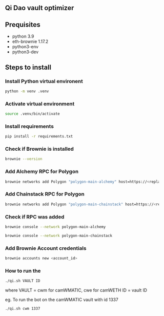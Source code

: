 ## Qi Dao vault optimizer

## Prequisites

* python 3.9
* eth-brownie 1.17.2
* python3-env
* python3-dev 


## Steps to install

### Install Python virtual environent

```bash 
python -m venv .venv
```

### Activate virtual environment
```bash
source .venv/bin/activate
```

### Install requirements
```bash
pip install -r requirements.txt
```

### Check if Brownie is installed
```bash
brownie --version
```

### Add Alchemy RPC for Polygon
```bash
brownie networks add Polygon "polygon-main-alchemy" host=https://<replace-with-your-credentials> chainid=137 name="Mainnet (Alchemy)" explorer=https://api.polygonscan.com/api
```

### Add Chainstack RPC for Polygon
```bash
brownie networks add Polygon "polygon-main-chainstack" host=https://<replace-with-your-credentials> chainid=137 name="Mainnet (Chainstack)" explorer=https://api.polygonscan.com/api
```

### Check if RPC was added

```bash
brownie console --network polygon-main-alchemy
```

```bash
brownie console --network polygon-main-chainstack
```

### Add Brownie Account credentials

```bash
brownie accounts new <account_id>
```
### How to run the

```bash
./qi.sh VAULT ID
```
where 
VAULT = cwm for camWMATIC, cwe for camWETH
ID = vault ID

eg. To run the bot on the camWMATIC vault with id 1337

```bash
./qi.sh cwm 1337
```